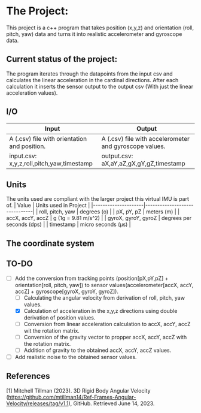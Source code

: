 # The Project:
This project is a c++ program that takes position (x,y,z) and orientation (roll, pitch, yaw) data and turns it into realistic accelerometer and gyroscope data.

## Current status of the project:
The program iterates through the datapoints from the input csv and calculates the linear acceleration in the cardinal directions. After each calculation it inserts the sensor output to the output csv (With just the linear acceleration values).

## I/O

| Input      | Output |
| ----------- | ----------- |
| A (.csv) file with orientation and position.     | A (.csv) file with accelerometer and gyroscope values.       |
| input.csv: x,y,z,roll,pitch,yaw,timestamp  | output.csv: aX,aY,aZ,gX,gY,gZ,timestamp |

## Units
The units used are compliant with the larger project this virtual IMU is part of.
| Value               | Units used in Project         |
|---------------------|-------------------------------|
| roll, pitch, yaw    | degrees (o)                   |
| pX, pY, pZ          | meters (m)                    |
| accX, accY, accZ    | g (1g = 9.81 m/s^2)           |
| gyroX, gyroY, gyroZ | degrees per seconds (dps) |
| timestamp | micro seconds (μs) |

## The coordinate system

## TO-DO
 - [ ] Add the conversion from tracking points (position[pX,pY,pZ] + orientation[roll, pitch, yaw]) to sensor values(accelerometer[accX, accY, accZ] + gyroscope[gyroX, gyroY, gyroZ]).
    - [ ] Calculating the angular velocity from derivation of roll, pitch, yaw values. 
    - [x] Calculation of acceleration in the x,y,z directions using double derivation of position values.
    - [ ] Conversion from linear acceleration calculation to accX, accY, accZ wit the rotation matrix.
    - [ ] Conversion of the gravity vector to propper accX, accY, accZ with the rotation matrix.
    - [ ] Addition of gravity to the obtained accX, accY, accZ values.
 - [ ] Add realistic noise to the obtained sensor values.

 ## References
 [1]  Mitchell Tillman (2023). 3D Rigid Body Angular Velocity (https://github.com/mtillman14/Ref-Frames-Angular-Velocity/releases/tag/v1.1), GitHub. Retrieved June 14, 2023. 